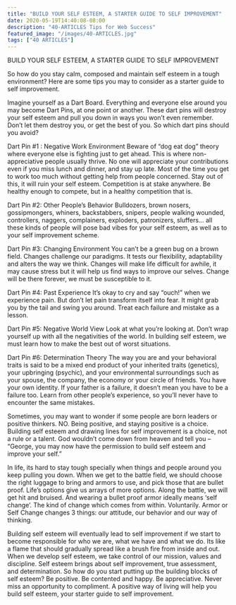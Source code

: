 ```yaml
---
title: "BUILD YOUR SELF ESTEEM, A STARTER GUIDE TO SELF IMPROVEMENT"
date: 2020-05-19T14:40:08-08:00
description: "40-ARTICLES Tips for Web Success"
featured_image: "/images/40-ARTICLES.jpg"
tags: ["40 ARTICLES"]
---
```


BUILD YOUR SELF ESTEEM, A STARTER GUIDE TO SELF IMPROVEMENT

So how do you stay calm, composed and maintain self esteem in a tough environment? Here are some tips you may to consider as a starter guide to self improvement.

Imagine yourself as a Dart Board. Everything and everyone else around you may become Dart Pins, at one point or another. These dart pins will destroy your self esteem and pull you down in ways you won’t even remember. Don’t let them destroy you, or get the best of you.  So which dart pins should you avoid?

Dart Pin #1 : Negative Work Environment
Beware of “dog eat dog” theory where everyone else is fighting just to get ahead. This is where non-appreciative people usually thrive. No one will appreciate your contributions even if you miss lunch and dinner, and stay up late. Most of the time you get to work too much without getting help from people concerned.  Stay out of this, it will ruin your self esteem. Competition is at stake anywhere. Be healthy enough to compete, but in a healthy competition that is. 

Dart Pin #2: Other People’s Behavior
Bulldozers, brown nosers, gossipmongers, whiners, backstabbers, snipers, people walking wounded, controllers, naggers, complainers, exploders, patronizers, sluffers… all these kinds of people will pose bad vibes for your self esteem, as well as to your self improvement scheme. 

Dart Pin #3: Changing Environment
You can’t be a green bug on a brown field. Changes challenge our paradigms. It tests our flexibility, adaptability and alters the way we think. Changes will make life difficult for awhile, it may cause stress but it will help us find ways to improve our selves. Change will be there forever, we must be susceptible to it. 

Dart Pin #4: Past Experience
It’s okay to cry and say “ouch!” when we experience pain. But don’t let pain transform itself into fear. It might grab you by the tail and swing you around. Treat each failure and mistake as a lesson. 

Dart Pin #5: Negative World View
Look at what you’re looking at. Don’t wrap yourself up with all the negativities of the world. In building self esteem, we must learn how to make the best out of worst situations.

Dart Pin #6: Determination Theory
The way you are and your behavioral traits is said to be a mixed end product of your inherited traits (genetics), your upbringing (psychic), and your environmental surroundings such as your spouse, the company, the economy or your circle of friends. You have your own identity. If your father is a failure, it doesn’t mean you have to be a failure too. Learn from other people’s experience, so you’ll never have to encounter the same mistakes. 

Sometimes, you may want to wonder if some people are born leaders or positive thinkers. NO. Being positive, and staying positive is a choice. Building self esteem and drawing lines for self improvement is a choice, not a rule or a talent. God wouldn’t come down from heaven and tell you – “George, you may now have the permission to build self esteem and improve your self.”   

In life, its hard to stay tough specially when things and people around you keep pulling you down. When we get to the battle field, we should choose the right luggage to bring and armors to use, and pick those that are bullet proof. Life’s options give us arrays of more options. Along the battle, we will get hit and bruised. And wearing a bullet proof armor ideally means ‘self change’. The kind of change which comes from within. Voluntarily. Armor or Self Change  changes 3 things: our attitude, our behavior and our way of thinking.

Building self esteem will eventually lead to self improvement if we start to become responsible for who we are, what we have and what we do. Its like a flame that should gradually spread like a brush fire from inside and out. When we develop self esteem, we take control of our mission, values and discipline.  Self esteem brings about self improvement, true assessment, and determination. So how do you start putting up the building blocks of self esteem? Be positive. Be contented and happy. Be appreciative. Never miss an opportunity to compliment. A positive way of living will help you build self esteem, your starter guide to self improvement.



